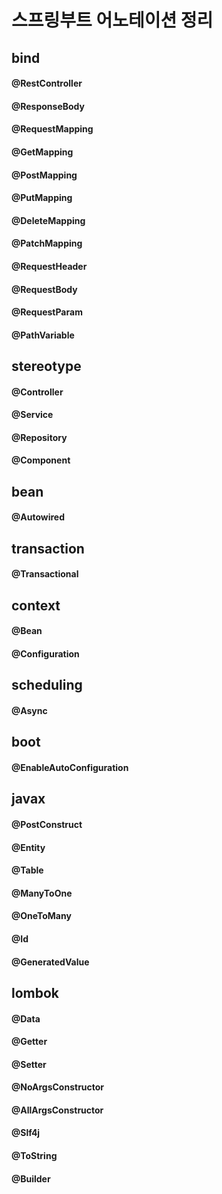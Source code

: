 # 스프링부트 어노테이션 정리



## bind
#### @RestController
#### @ResponseBody
#### @RequestMapping
#### @GetMapping
#### @PostMapping
#### @PutMapping
#### @DeleteMapping
#### @PatchMapping
#### @RequestHeader
#### @RequestBody
#### @RequestParam
#### @PathVariable


## stereotype
#### @Controller
#### @Service
#### @Repository
#### @Component

## bean
#### @Autowired

## transaction
#### @Transactional

## context
#### @Bean
#### @Configuration

## scheduling
#### @Async

## boot
#### @EnableAutoConfiguration


## javax
#### @PostConstruct
#### @Entity
#### @Table
#### @ManyToOne
#### @OneToMany
#### @Id
#### @GeneratedValue

## lombok
#### @Data
#### @Getter
#### @Setter
#### @NoArgsConstructor
#### @AllArgsConstructor
#### @Slf4j
#### @ToString
#### @Builder
